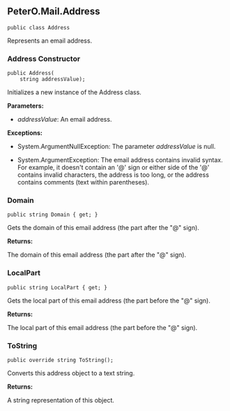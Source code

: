 ## PeterO.Mail.Address

    public class Address

Represents an email address.

### Address Constructor

    public Address(
        string addressValue);

Initializes a new instance of the Address class.

<b>Parameters:</b>

 * <i>addressValue</i>: An email address.

<b>Exceptions:</b>

 * System.ArgumentNullException:
The parameter  <i>addressValue</i>
 is null.

 * System.ArgumentException:
The email address contains invalid syntax. For example, it doesn't contain an '@' sign or either side of the '@' contains invalid characters, the address is too long, or the address contains comments (text within parentheses).

### Domain

    public string Domain { get; }

Gets the domain of this email address (the part after the "@" sign).

<b>Returns:</b>

The domain of this email address (the part after the "@" sign).

### LocalPart

    public string LocalPart { get; }

Gets the local part of this email address (the part before the "@" sign).

<b>Returns:</b>

The local part of this email address (the part before the "@" sign).

### ToString

    public override string ToString();

Converts this address object to a text string.

<b>Returns:</b>

A string representation of this object.

